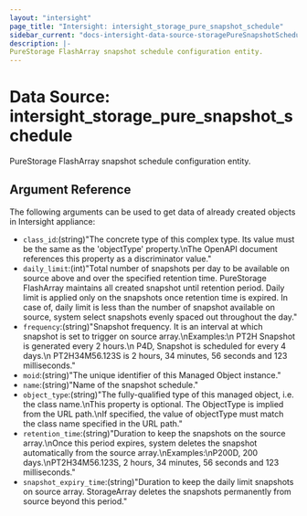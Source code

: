 ```yaml
---
layout: "intersight"
page_title: "Intersight: intersight_storage_pure_snapshot_schedule"
sidebar_current: "docs-intersight-data-source-storagePureSnapshotSchedule"
description: |-
PureStorage FlashArray snapshot schedule configuration entity.
---
```


# Data Source: intersight_storage_pure_snapshot_schedule
PureStorage FlashArray snapshot schedule configuration entity.
## Argument Reference
The following arguments can be used to get data of already created objects in Intersight appliance:
* `class_id`:(string)"The concrete type of this complex type. Its value must be the same as the 'objectType' property.\nThe OpenAPI document references this property as a discriminator value."
* `daily_limit`:(int)"Total number of snapshots per day to be available on source above and over the specified retention time. PureStorage FlashArray maintains all created snapshot until retention period. Daily limit is applied only on the snapshots once retention time is expired. In case of, daily limit is less than the number of snapshot available on source, system select snapshots evenly spaced out throughout the day."
* `frequency`:(string)"Snapshot frequency. It is an interval at which snapshot is set to trigger on source array.\nExamples:\n    PT2H Snapshot is generated every 2 hours.\n    P4D, Snapshot is scheduled for every 4 days.\n    PT2H34M56.123S is 2 hours, 34 minutes, 56 seconds and 123 milliseconds."
* `moid`:(string)"The unique identifier of this Managed Object instance."
* `name`:(string)"Name of the snapshot schedule."
* `object_type`:(string)"The fully-qualified type of this managed object, i.e. the class name.\nThis property is optional. The ObjectType is implied from the URL path.\nIf specified, the value of objectType must match the class name specified in the URL path."
* `retention_time`:(string)"Duration to keep the snapshots on the source array.\nOnce this period expires, system deletes the snapshot automatically from the source array.\nExamples:\nP200D,  200 days.\nPT2H34M56.123S, 2 hours, 34 minutes, 56 seconds and 123 milliseconds."
* `snapshot_expiry_time`:(string)"Duration to keep the daily limit snapshots on source array. StorageArray deletes the snapshots permanently from source beyond this period."
